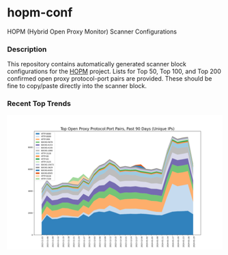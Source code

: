 # hopm-conf
HOPM (Hybrid Open Proxy Monitor) Scanner Configurations

### Description

This repository contains automatically generated scanner block configurations for the [HOPM](https://github.com/ircd-hybrid/hopm) project. Lists for Top 50, Top 100, and Top 200 confirmed open proxy protocol-port pairs are provided. These should be fine to copy/paste directly into the scanner block.

### Recent Top Trends

![Image](plots/ports.png "Top Ports")
